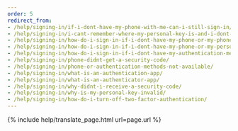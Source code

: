 ```yaml
---
order: 5
redirect_from:
- /help/signing-in/if-i-dont-have-my-phone-with-me-can-i-still-sign-in/
- /help/signing-in/i-cant-remember-where-my-personal-key-is-and-i-dont-have-my-phone-with-me/
- /help/signing-in/how-do-i-sign-in-if-i-dont-have-my-phone-or-my-phone-number-has-changed/
- /help/signing-in/how-do-i-sign-in-if-i-dont-have-my-phone-or-my-personal-key/
- /help/signing-in/how-do-i-sign-in-if-i-dont-have-my-authentication-methods/
- /help/signing-in/phone-didnt-get-a-security-code/
- /help/signing-in/phone-or-authentication-methods-not-available/
- /help/signing-in/what-is-an-authentication-app/
- /help/signing-in/what-is-an-authenticator-app/
- /help/signing-in/why-didnt-i-receive-a-security-code/
- /help/signing-in/why-is-my-personal-key-invalid/
- /help/signing-in/how-do-i-turn-off-two-factor-authentication/
---
```


{% include help/translate_page.html url=page.url %}
